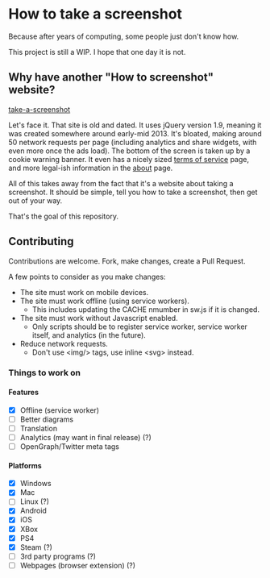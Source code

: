 # How to take a screenshot

Because after years of computing, some people just don't know how.

This project is still a WIP. I hope that one day it is not.

## Why have another "How to screenshot" website?

[take-a-screenshot](https://www.take-a-screenshot.org/)

Let's face it. That site is old and dated. It uses jQuery version 1.9, meaning it was created somewhere around early-mid 2013. It's bloated, making around 50 network requests per page (including analytics and share widgets, with even more once the ads load). The bottom of the screen is taken up by a cookie warning banner. It even has a nicely sized [terms of service](https://www.take-a-screenshot.org/en/terms.html) page, and more legal-ish information in the [about](https://www.take-a-screenshot.org/de/about.html) page.

All of this takes away from the fact that it's a website about taking a screenshot. It should be simple, tell you how to take a screenshot, then get out of your way.

That's the goal of this repository.

## Contributing

Contributions are welcome. Fork, make changes, create a Pull Request.

A few points to consider as you make changes:

* The site must work on mobile devices.
* The site must work offline (using service workers).
  * This includes updating the CACHE nmumber in sw.js if it is changed.
* The site must work without Javascript enabled.
  * Only scripts should be to register service worker, service worker itself, and analytics (in the future).
* Reduce network requests.
  * Don't use &lt;img/&gt; tags, use inline &lt;svg&gt; instead.

### Things to work on

#### Features

* [x] Offline (service worker)
* [ ] Better diagrams
* [ ] Translation
* [ ] Analytics (may want in final release) (?)
* [ ] OpenGraph/Twitter meta tags

#### Platforms

* [x] Windows
* [x] Mac
* [ ] Linux (?)
* [x] Android
* [x] iOS
* [x] XBox
* [x] PS4
* [x] Steam (?)
* [ ] 3rd party programs (?)
* [ ] Webpages (browser extension) (?)
